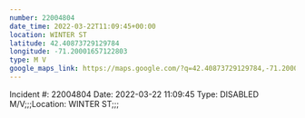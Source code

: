 ```yaml
---
number: 22004804
date_time: 2022-03-22T11:09:45+00:00
location: WINTER ST
latitude: 42.40873729129784
longitude: -71.20001657122803
type: M V
google_maps_link: https://maps.google.com/?q=42.40873729129784,-71.20001657122803
---
```


Incident #: 22004804  Date: 2022-03-22 11:09:45   Type: DISABLED M/V;;;Location: WINTER ST;;;
